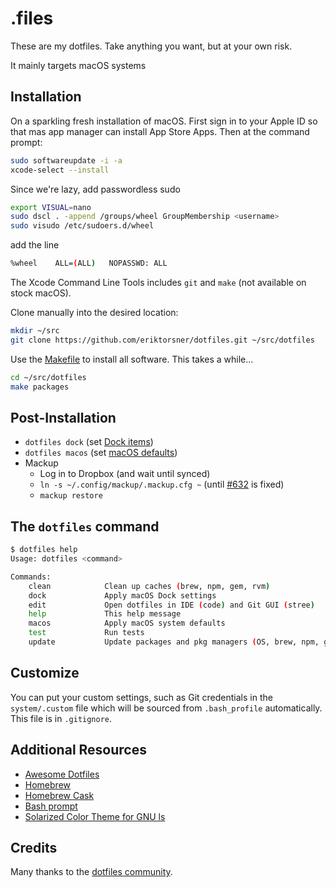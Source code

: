 # .files

These are my dotfiles. Take anything you want, but at your own risk.

It mainly targets macOS systems


## Installation

On a sparkling fresh installation of macOS. First sign in to your Apple ID so that mas app manager can install App Store Apps. Then at the command prompt:

```bash
sudo softwareupdate -i -a
xcode-select --install
```

Since we're lazy, add passwordless sudo

```bash
export VISUAL=nano
sudo dscl . -append /groups/wheel GroupMembership <username>
sudo visudo /etc/sudoers.d/wheel
```

add the line 

```bash
%wheel    ALL=(ALL)   NOPASSWD: ALL
```

The Xcode Command Line Tools includes `git` and `make` (not available on stock macOS).

Clone manually into the desired location:

```bash
mkdir ~/src
git clone https://github.com/eriktorsner/dotfiles.git ~/src/dotfiles
```

Use the [Makefile](./Makefile) to install all software. This takes a while...

```bash
cd ~/src/dotfiles
make packages
```

## Post-Installation

- `dotfiles dock` (set [Dock items](./macos/dock.sh))
- `dotfiles macos` (set [macOS defaults](./macos/defaults.sh))
- Mackup
  - Log in to Dropbox (and wait until synced)
  - `ln -s ~/.config/mackup/.mackup.cfg ~` (until [#632](https://github.com/lra/mackup/pull/632) is fixed)
  - `mackup restore`

## The `dotfiles` command

```bash
$ dotfiles help
Usage: dotfiles <command>

Commands:
    clean            Clean up caches (brew, npm, gem, rvm)
    dock             Apply macOS Dock settings
    edit             Open dotfiles in IDE (code) and Git GUI (stree)
    help             This help message
    macos            Apply macOS system defaults
    test             Run tests
    update           Update packages and pkg managers (OS, brew, npm, gem)
```

## Customize

You can put your custom settings, such as Git credentials in the `system/.custom` file which will be sourced from
`.bash_profile` automatically. This file is in `.gitignore`.


## Additional Resources

- [Awesome Dotfiles](https://github.com/webpro/awesome-dotfiles)
- [Homebrew](https://brew.sh)
- [Homebrew Cask](https://github.com/Homebrew/homebrew-cask)
- [Bash prompt](https://wiki.archlinux.org/index.php/Color_Bash_Prompt)
- [Solarized Color Theme for GNU ls](https://github.com/seebi/dircolors-solarized)

## Credits

Many thanks to the [dotfiles community](https://dotfiles.github.io).
